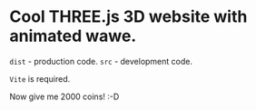 # Cool THREE.js 3D website with animated wawe.
`dist` - production code.
`src` - development code.

`Vite` is required.

Now give me 2000 coins! :-D